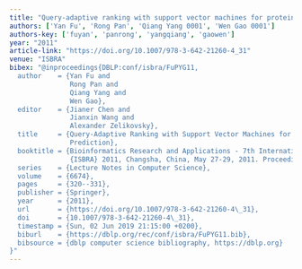 ```yaml
---
title: "Query-adaptive ranking with support vector machines for protein homology prediction"
authors: ['Yan Fu', 'Rong Pan', 'Qiang Yang 0001', 'Wen Gao 0001']
authors-key: ['fuyan', 'panrong', 'yangqiang', 'gaowen']
year: "2011"
article-link: "https://doi.org/10.1007/978-3-642-21260-4_31"
venue: "ISBRA"
bibex: "@inproceedings{DBLP:conf/isbra/FuPYG11,
  author    = {Yan Fu and
               Rong Pan and
               Qiang Yang and
               Wen Gao},
  editor    = {Jianer Chen and
               Jianxin Wang and
               Alexander Zelikovsky},
  title     = {Query-Adaptive Ranking with Support Vector Machines for Protein Homology
               Prediction},
  booktitle = {Bioinformatics Research and Applications - 7th International Symposium,
               {ISBRA} 2011, Changsha, China, May 27-29, 2011. Proceedings},
  series    = {Lecture Notes in Computer Science},
  volume    = {6674},
  pages     = {320--331},
  publisher = {Springer},
  year      = {2011},
  url       = {https://doi.org/10.1007/978-3-642-21260-4\_31},
  doi       = {10.1007/978-3-642-21260-4\_31},
  timestamp = {Sun, 02 Jun 2019 21:15:00 +0200},
  biburl    = {https://dblp.org/rec/conf/isbra/FuPYG11.bib},
  bibsource = {dblp computer science bibliography, https://dblp.org}
}"
---
```

